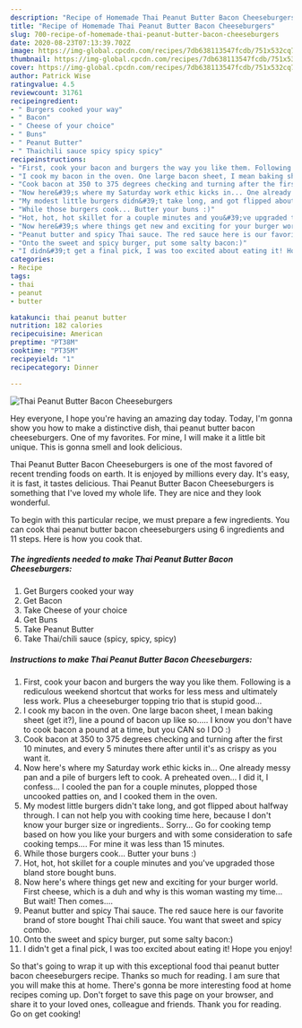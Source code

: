 ```yaml
---
description: "Recipe of Homemade Thai Peanut Butter Bacon Cheeseburgers"
title: "Recipe of Homemade Thai Peanut Butter Bacon Cheeseburgers"
slug: 700-recipe-of-homemade-thai-peanut-butter-bacon-cheeseburgers
date: 2020-08-23T07:13:39.702Z
image: https://img-global.cpcdn.com/recipes/7db638113547fcdb/751x532cq70/thai-peanut-butter-bacon-cheeseburgers-recipe-main-photo.jpg
thumbnail: https://img-global.cpcdn.com/recipes/7db638113547fcdb/751x532cq70/thai-peanut-butter-bacon-cheeseburgers-recipe-main-photo.jpg
cover: https://img-global.cpcdn.com/recipes/7db638113547fcdb/751x532cq70/thai-peanut-butter-bacon-cheeseburgers-recipe-main-photo.jpg
author: Patrick Wise
ratingvalue: 4.5
reviewcount: 31761
recipeingredient:
- " Burgers cooked your way"
- " Bacon"
- " Cheese of your choice"
- " Buns"
- " Peanut Butter"
- " Thaichili sauce spicy spicy spicy"
recipeinstructions:
- "First, cook your bacon and burgers the way you like them. Following is a rediculous weekend shortcut that works for less mess and ultimately less work. Plus a cheeseburger topping trio that is stupid good..."
- "I cook my bacon in the oven. One large bacon sheet, I mean baking sheet (get it?), line a pound of bacon up like so..... I know you don&#39;t have to cook bacon a pound at a time, but you CAN so I DO :)"
- "Cook bacon at 350 to 375 degrees checking and turning after the first 10 minutes, and every 5 minutes there after until it&#39;s as crispy as you want it."
- "Now here&#39;s where my Saturday work ethic kicks in... One already messy pan and a pile of burgers left to cook. A preheated oven... I did it, I confess... I cooled the pan for a couple minutes, plopped those uncooked patties on, and I cooked them in the oven."
- "My modest little burgers didn&#39;t take long, and got flipped about halfway through. I can not help you with cooking time here, because I don&#39;t know your burger size or ingredients.. Sorry... Go for cooking temp based on how you like your burgers and with some consideration to safe cooking temps.... For mine it was less than 15 minutes."
- "While those burgers cook... Butter your buns :)"
- "Hot, hot, hot skillet for a couple minutes and you&#39;ve upgraded those bland store bought buns."
- "Now here&#39;s where things get new and exciting for your burger world. First cheese, which is a duh and why is this woman wasting my time... But wait! Then comes...."
- "Peanut butter and spicy Thai sauce. The red sauce here is our favorite brand of store bought Thai chili sauce. You want that sweet and spicy combo."
- "Onto the sweet and spicy burger, put some salty bacon:)"
- "I didn&#39;t get a final pick, I was too excited about eating it! Hope you enjoy!"
categories:
- Recipe
tags:
- thai
- peanut
- butter

katakunci: thai peanut butter 
nutrition: 182 calories
recipecuisine: American
preptime: "PT38M"
cooktime: "PT35M"
recipeyield: "1"
recipecategory: Dinner

---
```



![Thai Peanut Butter Bacon Cheeseburgers](https://img-global.cpcdn.com/recipes/7db638113547fcdb/751x532cq70/thai-peanut-butter-bacon-cheeseburgers-recipe-main-photo.jpg)

Hey everyone, I hope you're having an amazing day today. Today, I'm gonna show you how to make a distinctive dish, thai peanut butter bacon cheeseburgers. One of my favorites. For mine, I will make it a little bit unique. This is gonna smell and look delicious.



Thai Peanut Butter Bacon Cheeseburgers is one of the most favored of recent trending foods on earth. It is enjoyed by millions every day. It's easy, it is fast, it tastes delicious. Thai Peanut Butter Bacon Cheeseburgers is something that I've loved my whole life. They are nice and they look wonderful.


To begin with this particular recipe, we must prepare a few ingredients. You can cook thai peanut butter bacon cheeseburgers using 6 ingredients and 11 steps. Here is how you cook that.

<!--inarticleads1-->

##### The ingredients needed to make Thai Peanut Butter Bacon Cheeseburgers:

1. Get  Burgers cooked your way
1. Get  Bacon
1. Take  Cheese of your choice
1. Get  Buns
1. Take  Peanut Butter
1. Take  Thai/chili sauce (spicy, spicy, spicy)




<!--inarticleads2-->

##### Instructions to make Thai Peanut Butter Bacon Cheeseburgers:

1. First, cook your bacon and burgers the way you like them. Following is a rediculous weekend shortcut that works for less mess and ultimately less work. Plus a cheeseburger topping trio that is stupid good...
1. I cook my bacon in the oven. One large bacon sheet, I mean baking sheet (get it?), line a pound of bacon up like so..... I know you don&#39;t have to cook bacon a pound at a time, but you CAN so I DO :)
1. Cook bacon at 350 to 375 degrees checking and turning after the first 10 minutes, and every 5 minutes there after until it&#39;s as crispy as you want it.
1. Now here&#39;s where my Saturday work ethic kicks in... One already messy pan and a pile of burgers left to cook. A preheated oven... I did it, I confess... I cooled the pan for a couple minutes, plopped those uncooked patties on, and I cooked them in the oven.
1. My modest little burgers didn&#39;t take long, and got flipped about halfway through. I can not help you with cooking time here, because I don&#39;t know your burger size or ingredients.. Sorry... Go for cooking temp based on how you like your burgers and with some consideration to safe cooking temps.... For mine it was less than 15 minutes.
1. While those burgers cook... Butter your buns :)
1. Hot, hot, hot skillet for a couple minutes and you&#39;ve upgraded those bland store bought buns.
1. Now here&#39;s where things get new and exciting for your burger world. First cheese, which is a duh and why is this woman wasting my time... But wait! Then comes....
1. Peanut butter and spicy Thai sauce. The red sauce here is our favorite brand of store bought Thai chili sauce. You want that sweet and spicy combo.
1. Onto the sweet and spicy burger, put some salty bacon:)
1. I didn&#39;t get a final pick, I was too excited about eating it! Hope you enjoy!




So that's going to wrap it up with this exceptional food thai peanut butter bacon cheeseburgers recipe. Thanks so much for reading. I am sure that you will make this at home. There's gonna be more interesting food at home recipes coming up. Don't forget to save this page on your browser, and share it to your loved ones, colleague and friends. Thank you for reading. Go on get cooking!
